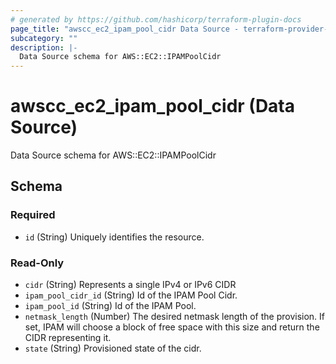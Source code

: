```yaml
---
# generated by https://github.com/hashicorp/terraform-plugin-docs
page_title: "awscc_ec2_ipam_pool_cidr Data Source - terraform-provider-awscc"
subcategory: ""
description: |-
  Data Source schema for AWS::EC2::IPAMPoolCidr
---
```


# awscc_ec2_ipam_pool_cidr (Data Source)

Data Source schema for AWS::EC2::IPAMPoolCidr



<!-- schema generated by tfplugindocs -->
## Schema

### Required

- `id` (String) Uniquely identifies the resource.

### Read-Only

- `cidr` (String) Represents a single IPv4 or IPv6 CIDR
- `ipam_pool_cidr_id` (String) Id of the IPAM Pool Cidr.
- `ipam_pool_id` (String) Id of the IPAM Pool.
- `netmask_length` (Number) The desired netmask length of the provision. If set, IPAM will choose a block of free space with this size and return the CIDR representing it.
- `state` (String) Provisioned state of the cidr.


